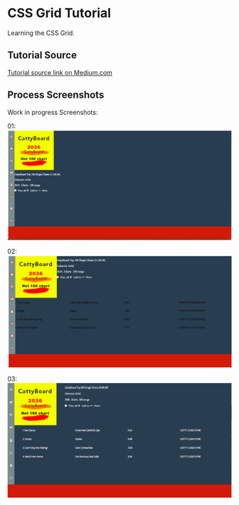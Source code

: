 # CSS Grid Tutorial
Learning the CSS Grid.

## Tutorial Source
[Tutorial source link on Medium.com](https://medium.com/flexbox-and-grids/how-to-efficiently-master-the-css-grid-in-a-jiffy-585d0c213577)

## Process Screenshots
Work in progress Screenshots:

01:
![Screenshot1](img/stopping-point-01.png)

02:
![Screenshot1](img/stopping-point-02.png)

03:
![Screenshot1](img/stopping-point-03.png)
